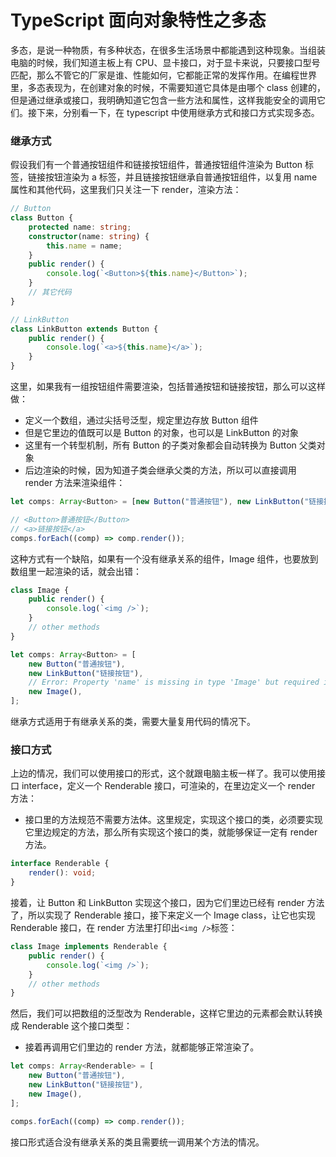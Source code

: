 # TypeScript 面向对象特性之多态

多态，是说一种物质，有多种状态，在很多生活场景中都能遇到这种现象。当组装电脑的时候，我们知道主板上有 CPU、显卡接口，对于显卡来说，只要接口型号匹配，那么不管它的厂家是谁、性能如何，它都能正常的发挥作用。在编程世界里，多态表现为，在创建对象的时候，不需要知道它具体是由哪个 class 创建的，但是通过继承或接口，我明确知道它包含一些方法和属性，这样我能安全的调用它们。接下来，分别看一下，在 typescript 中使用继承方式和接口方式实现多态。

### 继承方式

假设我们有一个普通按钮组件和链接按钮组件，普通按钮组件渲染为 Button 标签，链接按钮渲染为 a 标签，并且链接按钮继承自普通按钮组件，以复用 name 属性和其他代码，这里我们只关注一下 render，渲染方法：

```typescript
// Button
class Button {
	protected name: string;
	constructor(name: string) {
		this.name = name;
	}
	public render() {
		console.log(`<Button>${this.name}</Button>`);
	}
	// 其它代码
}

// LinkButton
class LinkButton extends Button {
	public render() {
		console.log(`<a>${this.name}</a>`);
	}
}
```

这里，如果我有一组按钮组件需要渲染，包括普通按钮和链接按钮，那么可以这样做：

- 定义一个数组，通过尖括号泛型，规定里边存放 Button 组件
- 但是它里边的值既可以是 Button 的对象，也可以是 LinkButton 的对象
- 这里有一个转型机制，所有 Button 的子类对象都会自动转换为 Button 父类对象
- 后边渲染的时候，因为知道子类会继承父类的方法，所以可以直接调用 render 方法来渲染组件：

```typescript
let comps: Array<Button> = [new Button("普通按钮"), new LinkButton("链接按钮")];

// <Button>普通按钮</Button>
// <a>链接按钮</a>
comps.forEach((comp) => comp.render());
```

这种方式有一个缺陷，如果有一个没有继承关系的组件，Image 组件，也要放到数组里一起渲染的话，就会出错：

```typescript
class Image {
	public render() {
		console.log(`<img />`);
	}
	// other methods
}

let comps: Array<Button> = [
	new Button("普通按钮"),
	new LinkButton("链接按钮"),
	// Error: Property 'name' is missing in type 'Image' but required in type 'Button'.
	new Image(),
];
```

继承方式适用于有继承关系的类，需要大量复用代码的情况下。

### 接口方式

上边的情况，我们可以使用接口的形式，这个就跟电脑主板一样了。我可以使用接口 interface，定义一个 Renderable 接口，可渲染的，在里边定义一个 render 方法：

- 接口里的方法规范不需要方法体。这里规定，实现这个接口的类，必须要实现它里边规定的方法，那么所有实现这个接口的类，就能够保证一定有 render 方法。

```typescript
interface Renderable {
	render(): void;
}
```

接着，让 Button 和 LinkButton 实现这个接口，因为它们里边已经有 render 方法了，所以实现了 Renderable 接口，接下来定义一个 Image class，让它也实现 Renderable 接口，在 render 方法里打印出`<img />`标签：

```typescript
class Image implements Renderable {
	public render() {
		console.log(`<img />`);
	}
	// other methods
}
```

然后，我们可以把数组的泛型改为 Renderable，这样它里边的元素都会默认转换成 Renderable 这个接口类型：

- 接着再调用它们里边的 render 方法，就都能够正常渲染了。

```typescript
let comps: Array<Renderable> = [
	new Button("普通按钮"),
	new LinkButton("链接按钮"),
	new Image(),
];

comps.forEach((comp) => comp.render());
```

接口形式适合没有继承关系的类且需要统一调用某个方法的情况。
